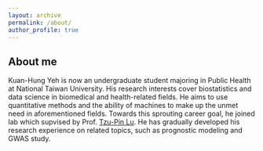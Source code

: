 ```yaml
---
layout: archive
permalink: /about/
author_profile: true
---
```

## About me

Kuan-Hung Yeh is now an undergraduate student majoring in Public Health at National Taiwan University. His research interests cover biostatistics and data science in biomedical and health-related fields. He aims to use quantitative methods and the ability of machines to make up the unmet need in aforementioned fields. Towards this sprouting career goal, he joined lab which supvised by Prof. [Tzu-Pin Lu](https://scholars.lib.ntu.edu.tw/cris/rp/rp06647/information.html). He has gradually developed his research experience on related topics, such as prognostic modeling and GWAS study.

